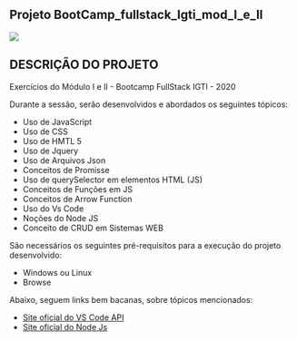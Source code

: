 
<h2>Projeto BootCamp_fullstack_Igti_mod_I_e_II</h2>

<img src="http://img.shields.io/static/v1?label=STATUS&message=CONCLUÍDO&color=GREEN&style=for-the-badge"/>

<h2>DESCRIÇÃO DO PROJETO</h2>

Exercícios do Módulo I e II - Bootcamp FullStack IGTI - 2020


Durante a sessão, serão desenvolvidos e abordados os seguintes tópicos:

* Uso de JavaScript
* Uso de CSS
* Uso de HMTL 5
* Uso de Jquery
* Uso de Arquivos Json
* Conceitos de Promisse
* Uso de querySelector em elementos HTML (JS)
* Conceitos de Funções em JS
* Conceitos de Arrow Function
* Uso do Vs Code
* Noções do Node JS
* Conceito de CRUD em Sistemas WEB



São necessários os seguintes pré-requisitos para a execução do projeto desenvolvido:

* Windows ou Linux
* Browse

Abaixo, seguem links bem bacanas, sobre tópicos mencionados:


* [Site oficial do VS Code API](https://code.visualstudio.com/)
* [Site oficial do Node Js](https://nodejs.org/en/download/)
